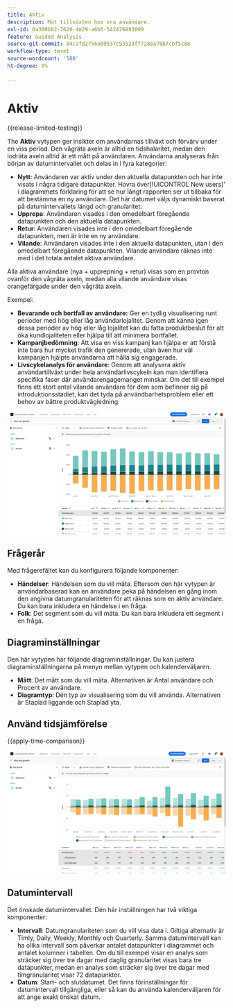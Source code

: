 ```yaml
---
title: Aktiv
description: Mät tillväxten hos era användare.
exl-id: 0a300bb2-7620-4e29-a6b5-542476893009
feature: Guided Analysis
source-git-commit: 84cafd2756a09537c93524ff728ea78b7cbf5c8e
workflow-type: tm+mt
source-wordcount: '580'
ht-degree: 0%

---
```


# Aktiv

{{release-limited-testing}}

The **Aktiv** vytypen ger insikter om användarnas tillväxt och förvärv under en viss period. Den vågräta axeln är alltid en tidshalaritet, medan den lodräta axeln alltid är ett mått på användaren. Användarna analyseras från början av datumintervallet och delas in i fyra kategorier:

* **Nytt**: Användaren var aktiv under den aktuella datapunkten och har inte visats i några tidigare datapunkter. Hovra över[!UICONTROL New users]&#39; i diagrammets förklaring för att se hur långt rapporten ser ut tillbaka för att bestämma en ny användare. Det här datumet väljs dynamiskt baserat på datumintervallets längd och granularitet.
* **Upprepa**: Användaren visades i den omedelbart föregående datapunkten och den aktuella datapunkten.
* **Retur**: Användaren visades inte i den omedelbart föregående datapunkten, men är inte en ny användare.
* **Vilande**: Användaren visades inte i den aktuella datapunkten, utan i den omedelbart föregående datapunkten. Vilande användare räknas inte med i det totala antalet aktiva användare.

Alla aktiva användare (nya + upprepning + retur) visas som en provton ovanför den vågräta axeln, medan alla vilande användare visas orangefärgade under den vågräta axeln.

Exempel:

* **Bevarande och bortfall av användare:** Ger en tydlig visualisering runt perioder med hög eller låg användarlojalitet. Genom att känna igen dessa perioder av hög eller låg lojalitet kan du fatta produktbeslut för att öka kundlojaliteten eller hjälpa till att minimera bortfallet.
* **Kampanjbedömning**: Att visa en viss kampanj kan hjälpa er att förstå inte bara hur mycket trafik den genererade, utan även hur väl kampanjen hjälpte användarna att hålla sig engagerade.
* **Livscykelanalys för användare**: Genom att analysera aktiv användartillväxt under hela användarlivscykeln kan man identifiera specifika faser där användarengagemanget minskar. Om det till exempel finns ett stort antal vilande användare för dem som befinner sig på introduktionsstadiet, kan det tyda på användbarhetsproblem eller ett behov av bättre produktvägledning.

![Aktiv](../assets/active.png)

## Frågerår

Med frågerefältet kan du konfigurera följande komponenter:

* **Händelser**: Händelsen som du vill mäta. Eftersom den här vytypen är användarbaserad kan en användare peka på händelsen en gång inom den angivna datumgranulariteten för att räknas som en aktiv användare. Du kan bara inkludera en händelse i en fråga.
* **Folk**: Det segment som du vill mäta. Du kan bara inkludera ett segment i en fråga.

## Diagraminställningar

Den här vytypen har följande diagraminställningar. Du kan justera diagraminställningarna på menyn mellan vytypen och kalenderväljaren.

* **Mått**: Det mått som du vill mäta. Alternativen är Antal användare och Procent av användare.
* **Diagramtyp**: Den typ av visualisering som du vill använda. Alternativen är Staplad liggande och Staplad yta.

## Använd tidsjämförelse

{{apply-time-comparison}}

![Jämför aktiv tid](../assets/active-compare.png)

## Datumintervall

Det önskade datumintervallet. Den här inställningen har två viktiga komponenter:

* **Intervall**: Datumgranulariteten som du vill visa data i. Giltiga alternativ är Timly, Daily, Weekly, Monthly och Quarterly. Samma datumintervall kan ha olika intervall som påverkar antalet datapunkter i diagrammet och antalet kolumner i tabellen. Om du till exempel visar en analys som sträcker sig över tre dagar med daglig granularitet visas bara tre datapunkter, medan en analys som sträcker sig över tre dagar med timgranularitet visar 72 datapunkter.
* **Datum**: Start- och slutdatumet. Det finns förinställningar för datumintervall tillgängliga, eller så kan du använda kalenderväljaren för att ange exakt önskat datum.
